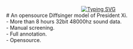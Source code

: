 <div align="center">
  <a href="https://github.com/entro-enthal"><img src="https://readme-typing-svg.demolab.com?font=Fira+Code&pause=1500&random=false&width=550&lines=openJinping" alt="Typing SVG" /></a>
  </div>
</div>
# An opensource Diffsinger model of President Xi.<br />
- More than 8 hours 32bit 48000hz sound data.<br />
- Manual screening.<br />
- Full annotation.<br />
- Opensource.<br />
